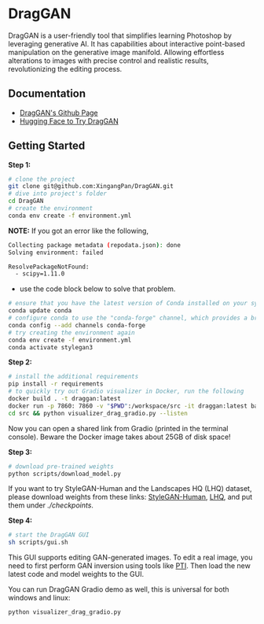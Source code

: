 # DragGAN

DragGAN is a user-friendly tool that simplifies learning Photoshop by leveraging generative AI. It has capabilities about interactive point-based manipulation on the generative image manifold. Allowing effortless alterations to images with precise control and realistic results, revolutionizing the editing process.

## Documentation

- [DragGAN's Github Page](https://github.com/XingangPan/DragGAN)
- [Hugging Face to Try DragGAN](https://huggingface.co/)

## Getting Started

**Step 1:**

```bash
# clone the project
git clone git@github.com:XingangPan/DragGAN.git
# dive into project's folder
cd DragGAN
# create the environment
conda env create -f environment.yml
```

**NOTE:** If you got an error like the following,

```bash
Collecting package metadata (repodata.json): done
Solving environment: failed

ResolvePackageNotFound:
  - scipy=1.11.0
```

- use the code block below to solve that problem.

```bash
# ensure that you have the latest version of Conda installed on your system
conda update conda
# configure conda to use the "conda-forge" channel, which provides a broader range of packages
conda config --add channels conda-forge
# try creating the environment again
conda env create -f environment.yml
conda activate stylegan3
```

**Step 2:**

```bash
# install the additional requirements
pip install -r requirements
# to quickly try out Gradio visualizer in Docker, run the following
docker build . -t draggan:latest
docker run -p 7860: 7860 -v "$PWD":/workspace/src -it draggan:latest bash
cd src && python visualizer_drag_gradio.py --listen
```

Now you can open a shared link from Gradio (printed in the terminal console). Beware the Docker image takes about 25GB of disk space!

**Step 3:**

```bash
# download pre-trained weights
python scripts/download_model.py
```

If you want to try StyleGAN-Human and the Landscapes HQ (LHQ) dataset, please download weights from these links: [StyleGAN-Human](https://drive.google.com/file/d/1dlFEHbu-WzQWJl7nBBZYcTyo000H9hVm/view?usp=sharing), [LHQ](https://drive.google.com/file/d/16twEf0T9QINAEoMsWefoWiyhcTd-aiWc/view?usp=sharing), and put them under _./checkpoints_.

**Step 4:**

```bash
# start the DragGAN GUI
sh scripts/gui.sh
```

This GUI supports editing GAN-generated images. To edit a real image, you need to first perform GAN inversion using tools like [PTI](https://github.com/danielroich/PTI). Then load the new latest code and model weights to the GUI.

You can run DragGAN Gradio demo as well, this is universal for both windows and linux:

```bash
python visualizer_drag_gradio.py
```
